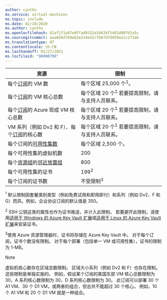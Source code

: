 ```yaml
---
author: cynthn
ms.service: virtual-machines
ms.topic: include
ms.date: 02/10/2020
ms.author: cynthn
ms.openlocfilehash: 61af1f1a97e0ffad0332a34034f5dd1d007d1a5c
ms.sourcegitcommit: aaa65bd769eb2e234e42cfb07d7d459a2cc273ab
ms.translationtype: HT
ms.contentlocale: zh-CN
ms.lasthandoff: 01/27/2021
ms.locfileid: "98900790"
---
```

| 资源 | 限制 |
| --- | --- |
| 每个[订阅](https://azure.microsoft.com/pricing/)的 VM 数 |每个区域 25,000 个<sup>1</sup>。 |
| 每个[订阅](https://azure.microsoft.com/pricing/)的 VM 核心总数 |每个区域 20 个<sup>1</sup> 若要提高限制，请与支持人员联系。 |
| 每个[订阅](https://azure.microsoft.com/pricing/)的 Azure 现成 VM 核心总数 |每个区域 20 个<sup>1</sup> 若要提高限制，请与支持人员联系。 |
| VM 系列（例如 Dv2 和 F）、每个[订阅](https://azure.microsoft.com/pricing/)的核心数 |每个区域 20 个<sup>1</sup> 若要提高限制，请与支持人员联系。 |
| 每个订阅的[可用性集数](../articles/virtual-machines/manage-availability.md#configure-multiple-virtual-machines-in-an-availability-set-for-redundancy) |每个区域 2,500 个。 |
| 每个可用性集的虚拟机数 | 200 |
| 每个[资源组](../articles/azure-resource-manager/management/overview.md#resource-groups)的[邻近放置组](../articles/virtual-machines/windows/proximity-placement-groups-portal.md) | 800 | 
| 每个可用性集的证书 | 199<sup>2</sup> |
| 每个订阅的证书数 |不受限制<sup>3</sup> |

<sup>1</sup> 默认限制因套餐类别类型（例如免费试用和即用即付）和系列（例如 Dv2、F 和 G）而异。例如，企业协议订阅的默认值是 350。

<sup>2</sup> SSH 公钥这类的属性也作为证书推送，并计入此限制。 若要避开此限制，请使用[适用于 Windows 的 Azure Key Vault 扩展](../articles/virtual-machines/extensions/key-vault-windows.md)或[适用于 Linux 的 Azure Key Vault 扩展](../articles/virtual-machines/extensions/key-vault-linux.md)来安装证书。

<sup>3</sup>使用 Azure 资源管理器时，证书将存储在 Azure Key Vault 中。 对于每个订阅，证书个数没有限制。 对于每个部署（包括单一 VM 或可用性集），证书的限制为 1-MB。



> [!NOTE]
> 虚拟机核心数存在区域总数限制。 区域大小系列（例如 Dv2 和 F）也存在限制。这些限制是单独实施的。 例如，假设某个订阅的美国东部 VM 核心总数限制为 30，A 系列核心数限制为 30，D 系列核心数限制为 30。 此订阅可以部署 30 个 A1 VM、30 个 D1 VM，或两者的组合，但总共不能超过 30 个核心。 例如，10 个 A1 VM 和 20 个 D1 VM 就是一种组合。  
> <!-- -->
>